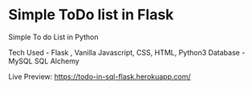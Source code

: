 # Simple ToDo list in Flask
Simple To do List in Python

Tech Used - Flask , Vanilla Javascript, CSS, HTML, Python3
Database - MySQL 
           SQL Alchemy

Live Preview: https://todo-in-sql-flask.herokuapp.com/
